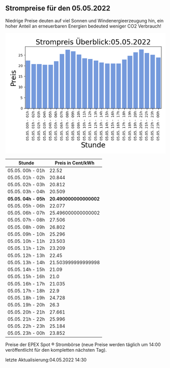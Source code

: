 
## Strompreise für den 05.05.2022

Niedrige Preise deuten auf viel Sonnen und Windenergieerzeugung hin, ein hoher Anteil an erneuerbaren Energien bedeuted weniger CO2 Verbrauch!

![Strompreis übersicht](imgs/strompreis_uebersicht.png)

| Stunde | Preis in Cent/kWh |
|---|---|
| 05.05. 00h -  01h | 22.52 | 
| 05.05. 01h -  02h | 20.844 | 
| 05.05. 02h -  03h | 20.812 | 
| 05.05. 03h -  04h | 20.509 | 
| **05.05. 04h -  05h** | **20.490000000000002** | 
| 05.05. 05h -  06h | 22.077 | 
| 05.05. 06h -  07h | 25.496000000000002 | 
| 05.05. 07h -  08h | 27.506 | 
| 05.05. 08h -  09h | 26.802 | 
| 05.05. 09h -  10h | 25.296 | 
| 05.05. 10h -  11h | 23.503 | 
| 05.05. 11h -  12h | 23.209 | 
| 05.05. 12h -  13h | 22.45 | 
| 05.05. 13h -  14h | 21.503999999999998 | 
| 05.05. 14h -  15h | 21.09 | 
| 05.05. 15h -  16h | 21.0 | 
| 05.05. 16h -  17h | 21.035 | 
| 05.05. 17h -  18h | 22.9 | 
| 05.05. 18h -  19h | 24.728 | 
| 05.05. 19h -  20h | 26.3 | 
| 05.05. 20h -  21h | 27.661 | 
| 05.05. 21h -  22h | 25.996 | 
| 05.05. 22h -  23h | 25.184 | 
| 05.05. 23h -  00h | 23.852 | 

Preise der EPEX Spot ® Strombörse (neue Preise werden täglich um 14:00 veröffentlicht für den kompletten nächsten Tag).

letzte Aktualisierung:04.05.2022 14:30